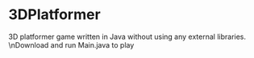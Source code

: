 # 3DPlatformer
3D platformer game written in Java without using any external libraries.
\nDownload and run Main.java to play
